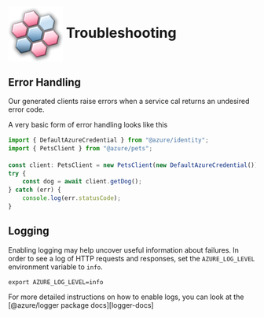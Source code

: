 # <img align="center" src="../images/logo.png">  Troubleshooting

## Error Handling

Our generated clients raise errors when a service cal returns an undesired error code.

A very basic form of error handling looks like this

```js
import { DefaultAzureCredential } from "@azure/identity";
import { PetsClient } from "@azure/pets";

const client: PetsClient = new PetsClient(new DefaultAzureCredential());
try {
    const dog = await client.getDog();
} catch (err) {
    console.log(err.statusCode);
}
```

## Logging

Enabling logging may help uncover useful information about failures. In order to see a log of HTTP requests and responses, set the `AZURE_LOG_LEVEL` environment variable to `info`.

```
export AZURE_LOG_LEVEL=info
```

For more detailed instructions on how to enable logs, you can look at the [@azure/logger package docs][logger-docs]

<!-- LINKS -->
[logger_docs]: https://github.com/Azure/azure-sdk-for-js/tree/master/sdk/core/logger